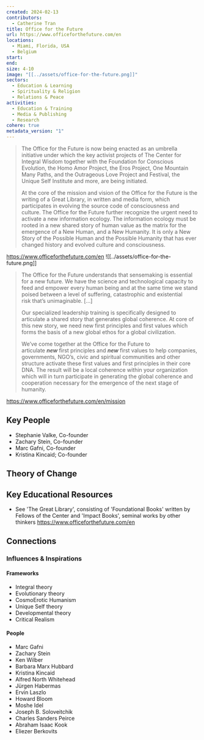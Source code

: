 ```yaml
---
created: 2024-02-13
contributors:
  - Catherine Tran
title: Office for the Future
url: https://www.officeforthefuture.com/en
locations:
  - Miami, Florida, USA
  - Belgium
start: 
end: 
size: 4-10
image: "[[../assets/office-for-the-future.png]]"
sectors:
  - Education & Learning
  - Spirituality & Religion
  - Relations & Peace
activities:
  - Education & Training
  - Media & Publishing
  - Research
cohere: true
metadata_version: "1"
---
```

>The Office for the Future is now being enacted as an umbrella initiative under which the key activist projects of The Center for Integral Wisdom together with the Foundation for Conscious Evolution, the Homo Amor Project, the Eros Project, One Mountain Many Paths, and the Outrageous Love Project and Festival, the Unique Self Institute and more, are being initiated.
>
>At the core of the mission and vision of the Office for the Future is the writing of a Great Library, in written and media form, which participates in evolving the source code of consciousness and culture. The Office for the Future further recognize the urgent need to activate a new information ecology. The information ecology must be rooted in a new shared story of human value as the matrix for the emergence of a New Human, and a New Humanity. It is only a New Story of the Possible Human and the Possible Humanity that has ever changed history and evolved culture and consciousness.

https://www.officeforthefuture.com/en
![[../assets/office-for-the-future.png]]
>The Office for the Future understands that sensemaking is essential for a new future. We have the science and technological capacity to feed and empower every human being and at the same time we stand poised between a level of suffering, catastrophic and existential risk that’s unimaginable. [...]
>
>Our specialized leadership training is specifically designed to articulate a shared story that generates global coherence. At core of this new story, we need new first principles and first values which forms the basis of a new global ethos for a global civilization.
>
>We’ve come together at the Office for the Future to articulate **_new_** first principles and **_new_** first values to help companies, governments, NGO’s, civic and spiritual communities and other structure activate these first values and first principles in their core DNA. The result will be a local coherence within your organization which will in turn participate in generating the global coherence and cooperation necessary for the emergence of the next stage of humanity.

https://www.officeforthefuture.com/en/mission
## Key People

- Stephanie Valke, Co-founder
- Zachary Stein, Co-founder
- Marc Gafni, Co-founder
- Kristina Kincaid; Co-founder

## Theory of Change

## Key Educational Resources

- See 'The Great Library', consisting of 'Foundational Books' written by Fellows of the Center and 'Impact Books', seminal works by other thinkers https://www.officeforthefuture.com/en

## Connections

### Influences & Inspirations

#### Frameworks

- Integral theory
- Evolutionary theory
- CosmoErotic Humanism
- Unique Self theory
- Developmental theory
- Critical Realism
#### People

- Marc Gafni
- Zachary Stein
- Ken Wilber
- Barbara Marx Hubbard
- Kristina Kincaid
- Alfred North Whitehead
- Jürgen Habermas
- Ervin Laszlo
- Howard Bloom
- Moshe Idel
- Joseph B. Soloveitchik
- Charles Sanders Peirce
- Abraham Isaac Kook
- Eliezer Berkovits











